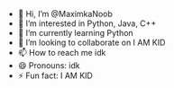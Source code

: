 - 👋 Hi, I’m @MaximkaNoob
- 👀 I’m interested in Python, Java, C++
- 🌱 I’m currently learning Python
- 💞️ I’m looking to collaborate on I AM KID
- 📫 How to reach me idk
- 😄 Pronouns: idk
- ⚡ Fun fact: I AM KID
  

<!---
MaximkaNoob/MaximkaNoob is a ✨ special ✨ repository because its `README.md` (this file) appears on your GitHub profile.
You can click the Preview link to take a look at your changes.
--->

